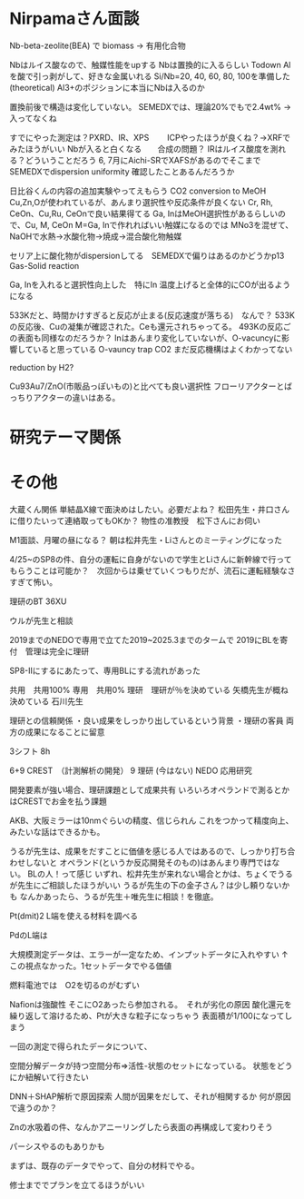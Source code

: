 

# Nirpamaさん面談
Nb-beta-zeolite(BEA) で biomass -> 有用化合物

Nbはルイス酸なので、触媒性能をupする
Nbは置換的に入るらしい
Todown Alを酸で引っ剥がして、好きな金属いれる
Si/Nb=20, 40, 60, 80, 100を準備した(theoretical)
Al3+のポジションに本当にNbは入るのか

置換前後で構造は変化していない。
SEMEDXでは、理論20%でもで2.4wt% -> 入ってなくね

すでにやった測定は？PXRD、IR、XPS　　
ICPやったほうが良くね？->XRFでみたほうがいい
Nbが入ると白くなる　　合成の問題？
IRはルイス酸度を測れる？どういうことだろう
6, 7月にAichi-SRでXAFSがあるのでそこまで
SEMEDXでdispersion uniformity 確認したことあるんだろうか


日比谷くんの内容の追加実験やってえもらう
CO2 conversion to MeOH
Cu,Zn,Oが使われているが、あんまり選択性や反応条件が良くない
Cr, Rh, CeOn、Cu,Ru, CeOnで良い結果得てる
Ga, InはMeOH選択性があるらしいので、Cu, M, CeOn M=Ga, Inで作れればいい触媒になるのでは
MNo3を混ぜて、NaOHで水熱->水酸化物->焼成->混合酸化物触媒

セリア上に酸化物がdispersionしてる　SEMEDXで偏りはあるのかどうかp13
Gas-Solid reaction

Ga, Inを入れると選択性向上した　特にIn
温度上げると全体的にCOが出るようになる

533Kだと、時間かけすぎると反応が止まる(反応速度が落ちる)　なんで？
533Kの反応後、Cuの凝集が確認された。Ceも還元されちゃってる。
493Kの反応ごの表面も同様なのだろうか？
Inはあんまり変化していないが、O-vacuncyに影響していると思っている
O-vauncy trap CO2
まだ反応機構はよくわかってない

reduction by H2?


Cu93Au7/ZnO(市販品っぽいもの)と比べても良い選択性
フローリアクターとばっちりアクターの違いはある。



# 研究テーマ関係





# その他
大蔵くん関係
単結晶X線で面決めはしたい。必要だよね？
松田先生・井口さんに借りたいって連絡取ってもOKか？
物性の准教授　松下さんにお伺い


M1面談、月曜の昼になる？
朝は松井先生・Liさんとのミーティングになった


4/25~のSP8の件、自分の運転に自身がないので学生とLiさんに新幹線で行ってもらうことは可能か？　次回からは乗せていくつもりだが、流石に運転経験なさすぎて怖い。

理研のBT
36XU

ウルが先生と相談

2019までのNEDOで専用で立てた2019~2025.3までのタームで
2019にBLを寄付　管理は完全に理研

SP8-IIにするにあたって、専用BLにする流れがあった


共用　共用100%
専用　共用0%
理研　理研が％を決めている
矢橋先生が概ね決めている
石川先生

理研との信頼関係
・良い成果をしっかり出しているという背景
・理研の客員
両方の成果になることに留意

3シフト 8h

6+9  CREST　（計測解析の開発）
9  理研
(今はない) NEDO   応用研究

開発要素が強い場合、理研課題として成果共有
いろいろオペランドで測るとかはCRESTでお金を払う課題


AKB、大阪ミラーは10nmぐらいの精度、信じられん
これをつかって精度向上、みたいな話はできるかも。

うるが先生は、成果をだすことに価値を感じる人ではあるので、しっかり打ち合わせしないと
オペランド(というか反応開発そのもの)はあんまり専門ではない。
BLの人！って感じ
いずれ、松井先生が来れない場合とかは、ちょくでうるが先生にご相談したほうがいい
うるが先生の下の金子さん？は少し頼りないかも
なんかあったら、うるが先生＋唯先生に相談！を徹底。





Pt(dmit)2
L端を使える材料を調べる

PdのL端は




大規模測定データは、エラーが一定なため、インプットデータに入れやすい
↑この視点なかった。1セットデータでやる価値

燃料電池では　O2を切るのがむずい

Nafionは強酸性
そこにO2あったら参加される。　それが劣化の原因
酸化還元を繰り返して溶けるため、Ptが大きな粒子になっちゃう
表面積が1/100になってしまう


一回の測定で得られたデータについて、


空間分解データが持つ空間分布=>活性-状態のセットになっている。
状態をどうにか紐解いて行きたい

DNN＋SHAP解析で原因探索
人間が因果をだして、それが相関するか
何が原因で違うのか？



Znの水吸着の件、なんかアニーリングしたら表面の再構成して変わりそう

パーシスやるのもありかも


まずは、既存のデータでやって、自分の材料でやる。

修士まででプランを立てるほうがいい